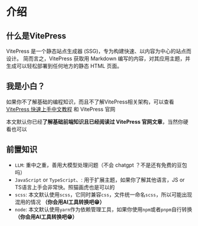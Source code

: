 # 介绍

## 什么是VitePress

VitePress 是一个静态站点生成器 (SSG)，专为构建快速、以内容为中心的站点而设计。
简而言之，VitePress 获取用 Markdown 编写的内容，对其应用主题，并生成可以轻松部署到任何地方的静态 HTML 页面。

<LinkCard 
url="https://vitepress.dev/zh/" 
title="VitePress官网" 
:logo="{url: 'https://vitepress.dev/vitepress-logo-large.webp' }"
/>
<LinkCard 
url="https://github.com/vuejs/vitepress" 
title="VitePress GitHub"
:logo="{icon: 'ri:github-fill' }"
/>

## 我是小白？

如果你不了解基础的编程知识，而且不了解VitePress相关架构，可以查看
[VitePress 快速上手中文教程](https://vitepress.yiov.top/) 和 VitePress 官网

本文默认你已经**了解基础前端知识且已经阅读过 VitePress 官网文章**，当然你硬看也可以


## 前置知识

* `LLM`: 重中之重，善用大模型处理问题（不会 chatgpt ？不是还有免费的豆包吗）
* `JavaScript` or `TypeScript`、: 用于扩展主题，如果你了解其他语言，JS or TS语言上手会非常快。照猫画虎也是可以的
* `scss`: 本文默认使用`scss`，它同时兼容`css`，文件统一命名`scss`，所以可能出现混用的情况 **（你会用AI工具转换吧😁）**
* `node`: 本文默认使用`yarn`作为依赖管理工具，如果你使用`npm`或者`pnpm`自行转换 **（你会用AI工具转换吧😁）**